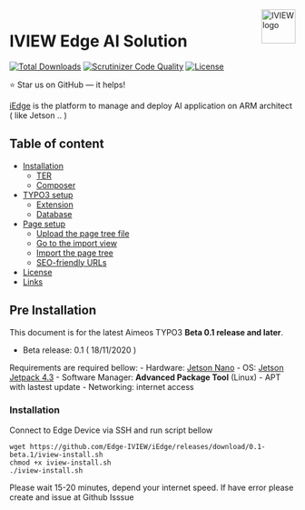
<a href="https://aimeos.org/">
    <img src="https://aimeos.org/fileadmin/template/icons/logo.png" alt="IVIEW logo" title="IVIEW Edge AI Solution" align="right" height="60" />
</a>

IVIEW Edge AI Solution
======================
[![Total Downloads](https://poser.pugx.org/aimeos/aimeos-typo3/d/total.svg)](https://packagist.org/packages/aimeos/aimeos-typo3)
[![Scrutinizer Code Quality](https://scrutinizer-ci.com/g/aimeos/aimeos-typo3/badges/quality-score.png?b=master)](https://scrutinizer-ci.com/g/aimeos/aimeos-typo3/?branch=master)
[![License](https://poser.pugx.org/aimeos/aimeos-typo3/license.svg)](https://packagist.org/packages/aimeos/aimeos-typo3)

:star: Star us on GitHub — it helps!

[iEdge](https://iview.vn) is the platform to manage and deploy AI application on ARM architect ( like Jetson .. )


## Table of content

- [Installation](#installation)
    - [TER](#typo3-extension-repository)
    - [Composer](#composer)
- [TYPO3 setup](#typo3-setup)
    - [Extension](#extension)
    - [Database](#database)
- [Page setup](#page-setup)
    - [Upload the page tree file](#upload-the-page-tree-file)
    - [Go to the import view](#go-to-the-import-view)
    - [Import the page tree](#import-the-page-tree)
    - [SEO-friendly URLs](#seo-friendly-urls)
- [License](#license)
- [Links](#links)

## Pre Installation

This document is for the latest Aimeos TYPO3 **Beta 0.1 release and later**.

- Beta release: 0.1 ( 18/11/2020 )

Requirements are required bellow:
	- Hardware: [Jetson Nano](https://developer.nvidia.com/embedded/jetson-nano-developer-kit)
	- OS: [Jetson Jetpack 4.3](https://developer.nvidia.com/jetpack-43-archive)
	- Software Manager: **Advanced Package Tool** (Linux) - APT with lastest update
	- Networking: internet access 
	
### Installation

Connect to Edge Device via SSH and run script bellow
```
wget https://github.com/Edge-IVIEW/iEdge/releases/download/0.1-beta.1/iview-install.sh
chmod +x iview-install.sh
./iview-install.sh

```

Please wait 15-20 minutes, depend your internet speed.
If have error please create and issue at Github Isssue





